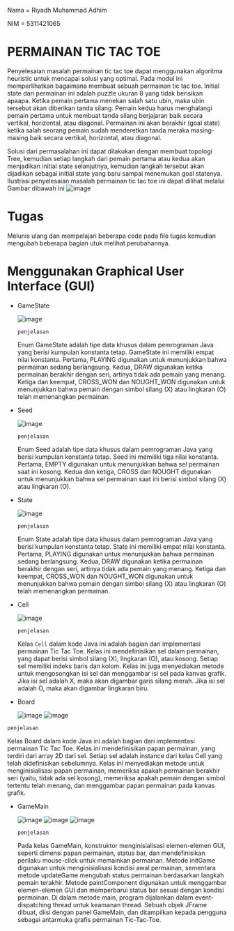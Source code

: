 Nama  = Riyadh Muhammad Adhim

NIM   = 5311421065

# PERMAINAN TIC TAC TOE
Penyelesaian masalah permainan tic tac toe dapat menggunakan algoritma heuristic untuk mencapai solusi yang optimal. Pada modul ini memperlihatkan bagaimana membuat sebuah permainan tic tac toe. Initial state dari permainan ini adalah puzzle ukuran 8 yang tidak berisikan apaapa. Ketika pemain pertama menekan salah satu ubin, maka ubin tersebut akan diberikan tanda silang. Pemain kedua harus menghalangi pemain pertama untuk membuat tanda silang berjajaran baik secara vertikal, horizontal, atau diagonal. Permainan ini akan berakhir (goal state) ketika salah seorang pemain sudah menderetkan tanda meraka masing-masing baik secara vertikal, horizontal, atau diagonal. 

Solusi dari permasalahan ini dapat dilakukan dengan membuat topologi Tree, kemudian setiap langkah dari pemain pertama atau kedua akan menjadikan initial state selanjutnya, kemudian langkah tersebut akan dijadikan sebagai initial state yang baru sampai menemukan goal statenya. Ilustrasi penyelesaian masalah permainan tic tac toe ini dapat dilihat melalui Gambar dibawah ini
![image](https://github.com/Riyadh30/Riyadh30/assets/149092819/722a16e4-5648-4b52-b7b2-44e675cd76f9)
# Tugas
Melunis ulang dan mempelajari beberapa code pada file tugas kemudian mengubah beberapa bagian utuk melihat perubahannya.
# Menggunakan Graphical User Interface (GUI)
- GameState
  
   ![image](https://github.com/Riyadh30/Riyadh30/assets/149092819/779fa39a-db36-42c3-a811-df7a3a05a6b5)
  
  `penjelasan`
  
  Enum GameState adalah tipe data khusus dalam pemrograman Java yang berisi kumpulan konstanta tetap. GameState ini memiliki empat nilai konstanta. Pertama, PLAYING digunakan untuk menunjukkan bahwa permainan sedang berlangsung. Kedua, DRAW digunakan ketika permainan berakhir dengan seri, artinya tidak ada pemain yang menang. Ketiga dan keempat, CROSS_WON dan NOUGHT_WON digunakan untuk menunjukkan bahwa pemain dengan simbol silang (X) atau lingkaran (O) telah memenangkan permainan.
- Seed

  ![image](https://github.com/Riyadh30/Riyadh30/assets/149092819/4ed5d63f-f32b-41d6-ab13-20dc07ed5216)

  `penjelasan`
  
  Enum Seed adalah tipe data khusus dalam pemrograman Java yang berisi kumpulan konstanta tetap. Seed ini memiliki tiga nilai konstanta. Pertama, EMPTY digunakan untuk menunjukkan bahwa sel permainan saat ini kosong. Kedua dan ketiga, CROSS dan NOUGHT digunakan untuk menunjukkan bahwa sel permainan saat ini berisi simbol silang (X) atau lingkaran (O).
- State

  ![image](https://github.com/Riyadh30/Riyadh30/assets/149092819/347b2587-7bfb-49c9-8ed2-038aa3ddbafe)
  
  `penjelasan`
  
  Enum State adalah tipe data khusus dalam pemrograman Java yang berisi kumpulan konstanta tetap. State ini memiliki empat nilai konstanta. Pertama, PLAYING digunakan untuk menunjukkan bahwa permainan sedang berlangsung. Kedua, DRAW digunakan ketika permainan berakhir dengan seri, artinya tidak ada pemain yang menang. Ketiga dan keempat, CROSS_WON dan NOUGHT_WON digunakan untuk menunjukkan bahwa pemain dengan simbol silang (X) atau lingkaran (O) telah memenangkan permainan.
- Cell

  ![image](https://github.com/Riyadh30/Riyadh30/assets/149092819/15ac9001-7553-4507-9049-7eb7a035c85d)

  `penjelasan`
  
  Kelas `Cell` dalam kode Java ini adalah bagian dari implementasi permainan Tic Tac Toe. Kelas ini mendefinisikan sel dalam permainan, yang dapat berisi simbol silang (X), lingkaran (O), atau kosong. Setiap sel memiliki indeks baris dan kolom. Kelas ini juga menyediakan metode untuk mengosongkan isi sel dan menggambar isi sel pada kanvas grafik. Jika isi sel adalah X, maka akan digambar garis silang merah. Jika isi sel adalah O, maka akan digambar lingkaran biru.
- Board
  
  ![image](https://github.com/Riyadh30/Riyadh30/assets/149092819/e77160e5-a55f-4538-bb57-2176a4a5eb06)
  ![image](https://github.com/Riyadh30/Riyadh30/assets/149092819/fc461852-5fda-45ae-8478-72299c8539b4)

`penjelasan`

  Kelas Board dalam kode Java ini adalah bagian dari implementasi permainan Tic Tac Toe. Kelas ini mendefinisikan papan permainan, yang terdiri dari array 2D dari sel. Setiap sel adalah instance dari kelas Cell yang telah didefinisikan sebelumnya. Kelas ini menyediakan metode untuk menginisialisasi papan permainan, memeriksa apakah permainan berakhir seri (yaitu, tidak ada sel kosong), memeriksa apakah pemain dengan simbol tertentu telah menang, dan menggambar papan permainan pada kanvas grafik.
- GameMain

  ![image](https://github.com/Riyadh30/Riyadh30/assets/149092819/bdd8a802-665f-4d6d-aa33-64ea973cfc75)
  ![image](https://github.com/Riyadh30/Riyadh30/assets/149092819/b98f5220-2de4-425c-a89c-21a3489bdb67)
  ![image](https://github.com/Riyadh30/Riyadh30/assets/149092819/fe711c1c-e835-440e-8a53-1ba7c88b0653)

  `penjelasan`

  Pada kelas GameMain, konstruktor menginisialisasi elemen-elemen GUI, seperti dimensi papan permainan, status bar, dan mendefinisikan perilaku mouse-click untuk memainkan permainan. Metode initGame digunakan untuk menginisialisasi kondisi awal permainan, sementara metode updateGame mengubah status permainan berdasarkan langkah pemain terakhir. Metode paintComponent digunakan untuk menggambar elemen-elemen GUI dan memperbarui status bar sesuai dengan kondisi permainan. Di dalam metode main, program dijalankan dalam event-dispatching thread untuk keamanan thread. Sebuah objek JFrame dibuat, diisi dengan panel GameMain, dan ditampilkan kepada pengguna sebagai antarmuka grafis permainan Tic-Tac-Toe.
